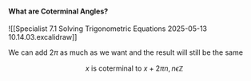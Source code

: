 #### What are Coterminal Angles?
![[Specialist 7.1 Solving Trigonometric Equations 2025-05-13 10.14.03.excalidraw]]

We can add $2\pi$ as much as we want and the result will still be the same

$$ x \textrm{ is coterminal to }x+2\pi n, n \epsilon \mathbb{Z}$$ 
